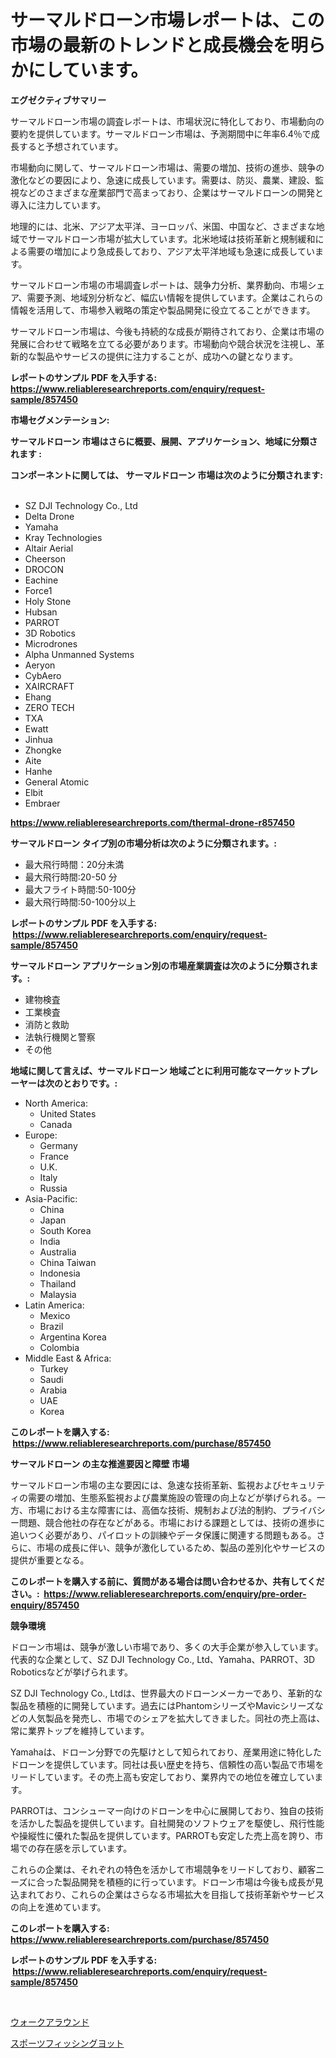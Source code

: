 <p><h1>サーマルドローン市場レポートは、この市場の最新のトレンドと成長機会を明らかにしています。</h1></p><p><strong>エグゼクティブサマリー</strong></p>
<p><p>サーマルドローン市場の調査レポートは、市場状況に特化しており、市場動向の要約を提供しています。サーマルドローン市場は、予測期間中に年率6.4％で成長すると予想されています。</p><p>市場動向に関して、サーマルドローン市場は、需要の増加、技術の進歩、競争の激化などの要因により、急速に成長しています。需要は、防災、農業、建設、監視などのさまざまな産業部門で高まっており、企業はサーマルドローンの開発と導入に注力しています。</p><p>地理的には、北米、アジア太平洋、ヨーロッパ、米国、中国など、さまざまな地域でサーマルドローン市場が拡大しています。北米地域は技術革新と規制緩和による需要の増加により急成長しており、アジア太平洋地域も急速に成長しています。</p><p>サーマルドローン市場の市場調査レポートは、競争力分析、業界動向、市場シェア、需要予測、地域別分析など、幅広い情報を提供しています。企業はこれらの情報を活用して、市場参入戦略の策定や製品開発に役立てることができます。</p><p>サーマルドローン市場は、今後も持続的な成長が期待されており、企業は市場の発展に合わせて戦略を立てる必要があります。市場動向や競合状況を注視し、革新的な製品やサービスの提供に注力することが、成功への鍵となります。</p></p>
<p><strong>レポートのサンプル PDF を入手する: <a href="https://www.reliableresearchreports.com/enquiry/request-sample/857450">https://www.reliableresearchreports.com/enquiry/request-sample/857450</a></strong></p>
<p><strong>市場セグメンテーション:</strong></p>
<p><strong> サーマルドローン 市場はさらに概要、展開、アプリケーション、地域に分類されます :</strong></p>
<p><strong>コンポーネントに関しては、 サーマルドローン 市場は次のように分類されます: &nbsp;</strong></p>
<p><ul><li>SZ DJI Technology Co., Ltd</li><li>Delta Drone</li><li>Yamaha</li><li>Kray Technologies</li><li>Altair Aerial</li><li>Cheerson</li><li>DROCON</li><li>Eachine</li><li>Force1</li><li>Holy Stone</li><li>Hubsan</li><li>PARROT</li><li>3D Robotics</li><li>Microdrones</li><li>Alpha Unmanned Systems</li><li>Aeryon</li><li>CybAero</li><li>XAIRCRAFT</li><li>Ehang</li><li>ZERO TECH</li><li>TXA</li><li>Ewatt</li><li>Jinhua</li><li>Zhongke</li><li>Aite</li><li>Hanhe</li><li>General Atomic</li><li>Elbit</li><li>Embraer</li></ul></p>
<p><strong><a href="https://www.reliableresearchreports.com/thermal-drone-r857450">https://www.reliableresearchreports.com/thermal-drone-r857450</a></strong></p>
<p><strong> サーマルドローン タイプ別の市場分析は次のように分類されます。:</strong></p>
<p><ul><li>最大飛行時間：20分未満</li><li>最大飛行時間:20-50 分</li><li>最大フライト時間:50-100分</li><li>最大飛行時間:50-100分以上</li></ul></p>
<p><strong>レポートのサンプル PDF を入手する: &nbsp;<a href="https://www.reliableresearchreports.com/enquiry/request-sample/857450">https://www.reliableresearchreports.com/enquiry/request-sample/857450</a></strong></p>
<p><strong> サーマルドローン アプリケーション別の市場産業調査は次のように分類されます。:</strong></p>
<p><ul><li>建物検査</li><li>工業検査</li><li>消防と救助</li><li>法執行機関と警察</li><li>その他</li></ul></p>
<p><strong>地域に関して言えば、サーマルドローン 地域ごとに利用可能なマーケットプレーヤーは次のとおりです。:</strong></p>
<p><ul>
    <li>
        North America:
        <ul>
            <li>United States</li>
            <li>Canada</li>
        </ul>
    </li>
    <li>
        Europe:
        <ul>
            <li>Germany</li>
            <li>France</li>
            <li>U.K.</li>
            <li>Italy</li>
            <li>Russia</li>
        </ul>
    </li>
    <li>
        Asia-Pacific:
        <ul>
            <li>China</li>
            <li>Japan</li>
            <li>South Korea</li>
            <li>India</li>
            <li>Australia</li>
            <li>China Taiwan</li>
            <li>Indonesia</li>
            <li>Thailand</li>
            <li>Malaysia</li>
        </ul>
    </li>
    <li>
        Latin America:
        <ul>
            <li>Mexico</li>
            <li>Brazil</li>
            <li>Argentina Korea</li>
            <li>Colombia</li>
        </ul>
    </li>
    <li>
        Middle East & Africa:
        <ul>
            <li>Turkey</li>
            <li>Saudi</li>
            <li>Arabia</li>
            <li>UAE</li>
            <li>Korea</li>
        </ul>
    </li>
    </ul></p>
<p><strong>このレポートを購入する: &nbsp;<a href="https://www.reliableresearchreports.com/purchase/857450">https://www.reliableresearchreports.com/purchase/857450</a></strong></p>
<p><strong>サーマルドローン の主な推進要因と障壁 市場</strong></p>
<p><p>サーマルドローン市場の主な要因には、急速な技術革新、監視およびセキュリティの需要の増加、生態系監視および農業施設の管理の向上などが挙げられる。一方、市場における主な障害には、高価な技術、規制および法的制約、プライバシー問題、競合他社の存在などがある。市場における課題としては、技術の進歩に追いつく必要があり、パイロットの訓練やデータ保護に関連する問題もある。さらに、市場の成長に伴い、競争が激化しているため、製品の差別化やサービスの提供が重要となる。</p></p>
<p><strong>このレポートを購入する前に、質問がある場合は問い合わせるか、共有してください。:&nbsp; <a href="https://www.reliableresearchreports.com/enquiry/pre-order-enquiry/857450">https://www.reliableresearchreports.com/enquiry/pre-order-enquiry/857450</a></strong></p>
<p><strong>競争環境</strong></p>
<p><p>ドローン市場は、競争が激しい市場であり、多くの大手企業が参入しています。代表的な企業として、SZ DJI Technology Co., Ltd、Yamaha、PARROT、3D Roboticsなどが挙げられます。</p><p>SZ DJI Technology Co., Ltdは、世界最大のドローンメーカーであり、革新的な製品を積極的に開発しています。過去にはPhantomシリーズやMavicシリーズなどの人気製品を発売し、市場でのシェアを拡大してきました。同社の売上高は、常に業界トップを維持しています。</p><p>Yamahaは、ドローン分野での先駆けとして知られており、産業用途に特化したドローンを提供しています。同社は長い歴史を持ち、信頼性の高い製品で市場をリードしています。その売上高も安定しており、業界内での地位を確立しています。</p><p>PARROTは、コンシューマー向けのドローンを中心に展開しており、独自の技術を活かした製品を提供しています。自社開発のソフトウェアを駆使し、飛行性能や操縦性に優れた製品を提供しています。PARROTも安定した売上高を誇り、市場での存在感を示しています。</p><p>これらの企業は、それぞれの特色を活かして市場競争をリードしており、顧客ニーズに合った製品開発を積極的に行っています。ドローン市場は今後も成長が見込まれており、これらの企業はさらなる市場拡大を目指して技術革新やサービスの向上を進めています。</p></p>
<p><strong>このレポートを購入する: &nbsp; <a href="https://www.reliableresearchreports.com/purchase/857450">https://www.reliableresearchreports.com/purchase/857450</a></strong></p>
<p><strong>レポートのサンプル PDF を入手する: &nbsp;<a href="https://www.reliableresearchreports.com/enquiry/request-sample/857450">https://www.reliableresearchreports.com/enquiry/request-sample/857450</a></strong><strong></strong></p>
<p>&nbsp;</p>
<p><p><a href="https://github.com/RodHoppe07/Market-Research-Report-List-1/blob/main/902538221429.md">ウォークアラウンド</a></p><p><a href="https://github.com/laurenreichert/Market-Research-Report-List-1/blob/main/828265021428.md">スポーツフィッシングヨット</a></p></p>
